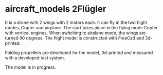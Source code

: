 # aircraft_models 2Flügler 
It is a drone with 2 wings with 2 motors each. It can fly in the two flight modes, Copter and airplane. The start takes place in the flying mode Copter with vertical engines. When switching to airplane mode, the wings are turned 90 degrees.
The flight model is constructed with FreeCad and 3d-printed.

Folding propellers are developed for the model, 3d-printed and measured with a developed test system.

The model is in progress.
